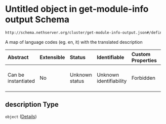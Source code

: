 # Untitled object in get-module-info output Schema

```txt
http://schema.nethserver.org/cluster/get-module-info-output.json#/definitions/module/properties/description
```

A map of language codes (eg. en, it) with the translated description

| Abstract            | Extensible | Status         | Identifiable            | Custom Properties | Additional Properties | Access Restrictions | Defined In                                                                                 |
| :------------------ | :--------- | :------------- | :---------------------- | :---------------- | :-------------------- | :------------------ | :----------------------------------------------------------------------------------------- |
| Can be instantiated | No         | Unknown status | Unknown identifiability | Forbidden         | Allowed               | none                | [get-module-info-output.json*](cluster/get-module-info-output.json "open original schema") |

## description Type

`object` ([Details](get-module-info-output-definitions-module-properties-description.md))
